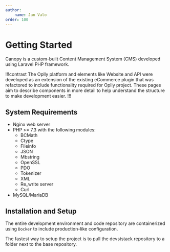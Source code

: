```yaml
---
author:
    name: Jan Valo
order: 100
---
```

# Getting Started

Canopy is a custom-built Content Management System (CMS) developed 
using Laravel PHP framework. 

!!!contrast
The Oplly platform and elements like Website and API were developed as 
an extension of the existing eCommerce plugin that was refactored to 
include functionality required for Oplly project. These pages aim to describe
components in more detail to help understand the structure to make development 
easier.
!!!

## System Requirements

 - Nginx web server
 - PHP >= 7.3 with the following modules:
   - BCMath
   - Ctype
   - Fileinfo
   - JSON
   - Mbstring
   - OpenSSL
   - PDO
   - Tokenizer
   - XML
   - Re_write server
   - Curl
 - MySQL/MariaDB

## Installation and Setup

The entire development environment and code repository are containerized using ```Docker``` to include production-like 
configuration.

The fastest way to setup the project is to pull the devststack repository to a folder next to the base repository.
